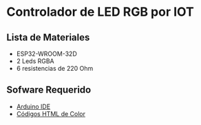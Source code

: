 # Controlador de LED RGB por IOT

## Lista de Materiales
- ESP32-WROOM-32D
- 2 Leds RGBA
- 6 resistencias de 220 Ohm

## Sofware Requerido
- [Arduino IDE](https://www.arduino.cc/en/software)
- [Códigos HTML de Color](https://htmlcolorcodes.com/)
